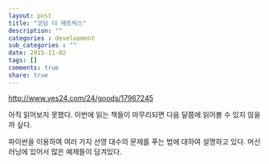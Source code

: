 ```yaml
---
layout: post
title: "코딩 더 매트릭스"
description: ""
categories : development
sub_categories : ""
date: 2015-11-02
tags: []
comments: true
share: true
---
```


http://www.yes24.com/24/goods/17967245

아직 읽어보지 못했다. 이번에 읽는 책들이 마무리되면 다음 달쯤에 읽어볼 수 있지 않을까 싶다.

파이썬을 이용하여 여러 가지 선영 대수의 문제를 푸는 법에 대하여 설명하고 있다. 머신 러닝에 있어서 많은 예제들이 담겨있다.

